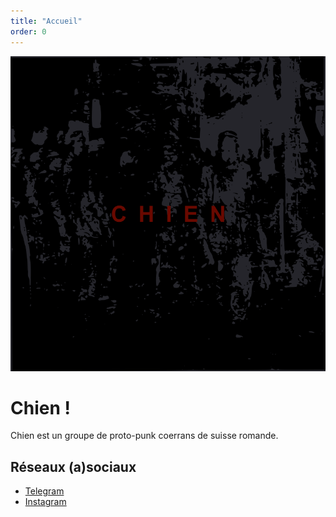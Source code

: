 ```yaml
---
title: "Accueil"
order: 0
---
```

![Chien une sorte de proto-punk cohérent](images/chien.png)

# Chien !
Chien est un groupe de proto-punk coerrans de suisse romande.

## Réseaux (a)sociaux
* [Telegram](https://t.me/+8ba_JnCbH3hjMDM8)
* [Instagram](https://www.instagram.com/protochien/) 